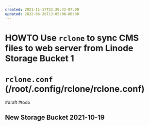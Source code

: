 ```yaml
---
created: 2021-11-17T22:20:43-07:00
updated: 2022-06-26T13:05:08-06:00
---
```

# HOWTO Use `rclone` to sync CMS files to web server from Linode Storage Bucket 1




# `rclone.conf` (/root/.config/rclone/rclone.conf)
#draft #todo

## New Storage Bucket 2021-10-19

```


```


